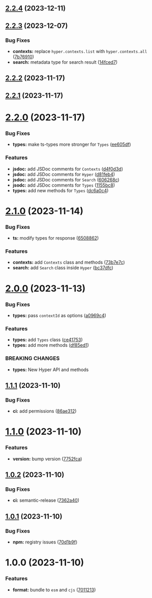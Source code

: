 ## [2.2.4](https://github.com/gethyperai/hypercode/compare/v2.2.3...v2.2.4) (2023-12-11)

## [2.2.3](https://github.com/gethyperai/hypercode/compare/v2.2.2...v2.2.3) (2023-12-07)


### Bug Fixes

* **contexts:** replace `hyper.contexts.list` with `hyper.contexts.all` ([7b76910](https://github.com/gethyperai/hypercode/commit/7b769108bab8a5b6f4b3d3ee21fa539803aef106))
* **search:** metadata type for search result ([14fced7](https://github.com/gethyperai/hypercode/commit/14fced79ebb544df73d1e53aeaa40273acfdf991))

## [2.2.2](https://github.com/gethyperai/hypercode/compare/v2.2.1...v2.2.2) (2023-11-17)

## [2.2.1](https://github.com/gethyperai/hypercode/compare/v2.2.0...v2.2.1) (2023-11-17)

# [2.2.0](https://github.com/gethyperai/hypercode/compare/v2.1.0...v2.2.0) (2023-11-17)


### Bug Fixes

* **types:** make ts-types more stronger for `Types` ([ee605df](https://github.com/gethyperai/hypercode/commit/ee605df8d9e28831bbe8119d9be66c3715ae2e05))


### Features

* **jsdoc:** add JSDoc comments for `Contexts` ([d4f0d3d](https://github.com/gethyperai/hypercode/commit/d4f0d3d810f5fdb8e50e202aab01d08617b78c2b))
* **jsdoc:** add JSDoc comments for `Hyper` ([d81feb4](https://github.com/gethyperai/hypercode/commit/d81feb48f8e300124ab87d1d6c49dddf21a24460))
* **jsdoc:** add JSDoc comments for `Search` ([606268c](https://github.com/gethyperai/hypercode/commit/606268c1907df1862f129c33f3a563d755f66129))
* **jsodc:** add JSDoc comments for `Types` ([1155bc8](https://github.com/gethyperai/hypercode/commit/1155bc8308cc1092d5d241ee15eada4f26dfc55c))
* **types:** add new methods for `Types` ([dc6a0c4](https://github.com/gethyperai/hypercode/commit/dc6a0c4ee4b9ab8494ddb9d17bb9efd3c9fa1c77))

# [2.1.0](https://github.com/gethyperai/hypercode/compare/v2.0.0...v2.1.0) (2023-11-14)


### Bug Fixes

* **ts:** modify types for response ([6508862](https://github.com/gethyperai/hypercode/commit/65088628835c35dd58d5f489735c17fffacc4688))


### Features

* **contexts:** add `Contexts` class and methods ([73b7e7c](https://github.com/gethyperai/hypercode/commit/73b7e7cc6137943b4fd64ea9ee9e672ac714a935))
* **search:** add `Search` class inside `Hyper` ([bc37dfc](https://github.com/gethyperai/hypercode/commit/bc37dfc74c342be3fd44af40aac5468c60f38d39))

# [2.0.0](https://github.com/gethyperai/hypercode/compare/v1.1.1...v2.0.0) (2023-11-13)


### Bug Fixes

* **types:** pass `contextId` as options ([a0969c4](https://github.com/gethyperai/hypercode/commit/a0969c40250d98328178f4aabefb5b9ac572041f))


### Features

* **types:** add `Types` class ([ce41753](https://github.com/gethyperai/hypercode/commit/ce41753c5e18282e87a6bfc3666db3324c584199))
* **types:** add more methods ([df85ed1](https://github.com/gethyperai/hypercode/commit/df85ed147a50278f3b74be51562d59a34480a3f5))


### BREAKING CHANGES

* **types:** New Hyper API and methods

## [1.1.1](https://github.com/gethyperai/hypercode/compare/v1.1.0...v1.1.1) (2023-11-10)


### Bug Fixes

* **ci:** add permissions ([86ae312](https://github.com/gethyperai/hypercode/commit/86ae312c547605baae63df70d76e75a0016e0ad0))

# [1.1.0](https://github.com/gethyperai/hypercode/compare/v1.0.2...v1.1.0) (2023-11-10)


### Features

* **version:** bump version ([7752fca](https://github.com/gethyperai/hypercode/commit/7752fca9c134b98bb0545b10bb562ef25e76bf29))

## [1.0.2](https://github.com/gethyperai/hypercode/compare/v1.0.1...v1.0.2) (2023-11-10)


### Bug Fixes

* **ci:** semantic-release ([7362a40](https://github.com/gethyperai/hypercode/commit/7362a40a5f5b606971aa248170f685e417163907))

## [1.0.1](https://github.com/gethyperai/hypercode/compare/v1.0.0...v1.0.1) (2023-11-10)


### Bug Fixes

* **npm:** registry issues ([70d1b9f](https://github.com/gethyperai/hypercode/commit/70d1b9fb8615cc8b65b6a7b20697a96cdf4ac925))

# 1.0.0 (2023-11-10)


### Features

* **format:** bundle to `esm` and `cjs` ([7011213](https://github.com/gethyperai/hypercode/commit/701121358676758a2eb5f8cb9f835d93fac6b800))
